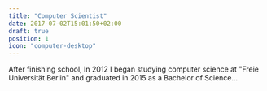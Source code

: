 ```yaml
---
title: "Computer Scientist"
date: 2017-07-02T15:01:50+02:00
draft: true
position: 1
icon: "computer-desktop"
---
```


After finishing school, In 2012 I began studying computer science at "Freie Universität Berlin" and graduated in 2015 as a Bachelor of Science...
